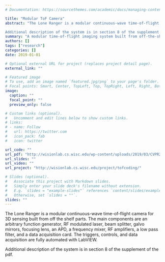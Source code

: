 ```yaml
---
# Documentation: https://sourcethemes.com/academic/docs/managing-content/

title: "Modular ToF Camera"
abstract: "The Lone Ranger is a modular continuous-wave time-of-flight camera for 3D sensing built from off the shelf parts. The main components are an arbitrary function generator, RF modulated laser, beam splitter, galvo mirrors, focusing lens, an APD, a frequency mixer, RF amplifiers, a low pass filter, and a data acquisition card. The triggers, controls, and data acquisition are fully automated with LabVIEW.

Additional description of the system is in section 8 of the supplement of the pdf."
summary: "A modular time-of-flight imaging system built from off-the-shelf optics and electronics"
authors: []
tags: ["research"]
categories: []
date: 2019-01-01

# Optional external URL for project (replaces project detail page).
external_link: ""

# Featured image
# To use, add an image named `featured.jpg/png` to your page's folder.
# Focal points: Smart, Center, TopLeft, Top, TopRight, Left, Right, BottomLeft, Bottom, BottomRight.
image:
  caption: ""
  focal_point: ""
  preview_only: false

# Custom links (optional).
#   Uncomment and edit lines below to show custom links.
# links:
# - name: Follow
#   url: https://twitter.com
#   icon_pack: fab
#   icon: twitter

url_code: ""
url_pdf: "http://wisionlab.cs.wisc.edu/wp-content/uploads/2019/03/CVPR2019_PracticalCodeDesignToF_WithSupplement.pdf"
url_slides: ""
url_video: ""
url_project: "http://wisionlab.cs.wisc.edu/project/tofcoding/"

# Slides (optional).
#   Associate this project with Markdown slides.
#   Simply enter your slide deck's filename without extension.
#   E.g. `slides = "example-slides"` references `content/slides/example-slides.md`.
#   Otherwise, set `slides = ""`.
slides: ""
---
```


The Lone Ranger is a modular continuous-wave time-of-flight camera for 3D sensing built from off the shelf parts. The main components are an arbitrary function generator, RF modulated laser, beam splitter, galvo mirrors, focusing lens, an APD, a frequency mixer, RF amplifiers, a low pass filter, and a data acquisition card. The triggers, controls, and data acquisition are fully automated with LabVIEW.

Additional description of the system is in section 8 of the supplement of the pdf.